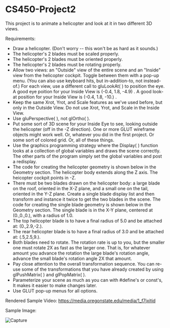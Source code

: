 # CS450-Project2
This project is to animate a helicopter and look at it in two different 3D views.

Requirements:
*  Draw a helicopter. (Don't worry -- this won't be as hard as it sounds.)
* The helicopter's 2 blades must be scaled properly.
* The helicopter's 2 blades must be oriented properly.
* The helicopter's 2 blades must be rotating properly.
* Allow two views: an "Outside" view of the entire scene and an "Inside" view from the helicopter cockpit. Toggle between them with a pop-up menu. (You can also use keyboard hits, but in-addition-to, not instead-of.) For each view, use a different call to gluLookAt( ) to position the eye. A good eye poition for your Inside View is (-0.4, 1.8, -4.9) . A good look-at position for your Inside View is (-0.4, 1.8, -10.) .
* Keep the same Xrot, Yrot, and Scale features as we've used before, but only in the Outside View. Do not use Xrot, Yrot, and Scale in the Inside View.
* Use gluPerspective( ), not glOrtho( ).
* Put some sort of 3D scene for your Inside Eye to see, looking outside the helicopter (off in the -Z direction). One or more GLUT wireframe objects might work well. Or, whatever you did in the first project. Or some sort of colored grid. Or, all of these things.
* Use the graphics programming strategy where the Display( ) function looks at a collection of global variables and draws the scene correctly. The other parts of the program simply set the global variables and post a redisplay.
* The code for creating the helicopter geometry is shown below in the Geometry section. The helicopter body extends along the Z axis. The heicopter cockpit points in -Z.
* There must be two blades drawn on the helicopter body: a large blade on the roof, oriented in the X-Z plane, and a small one on the tail, oriented in the Y-Z plane. Create a single blade display list and then transform and instance it twice to get the two blades in the scene. The code for creating the single blade geometry is shown below in the Geometry section. The single blade is in the X-Y plane, centered at (0.,0.,0.), with a radius of 1.0.
* The top helicopter blade is to have a final radius of 5.0 and be attached at: (0.,2.9,-2.).
* The rear helicopter blade is to have a final radius of 3.0 and be attached at: (.5,2.5,9.).
* Both blades need to rotate. The rotation rate is up to you, but the smaller one must rotate 2X as fast as the larger one. That is, for whatever amount you advance the rotation the large blade's rotation angle, advance the small blade's rotation angle 2X that amount.
* Pay close attention to the overall transformation sequence. You can re-use some of the transformations that you have already created by using glPushMatrix( ) and glPopMatrix( ).
* Parameterize your scene as much as you can with #define's or const's, It makes it easier to make changes later.
* Use GLUT pop-up menus for all options.

Rendered Sample Video: https://media.oregonstate.edu/media/1_f7jxitjd

Sample Image:

![Capture](https://user-images.githubusercontent.com/56061990/141416506-cc3655ff-ddc9-4b73-80d3-68d35ea0cfa2.PNG)
